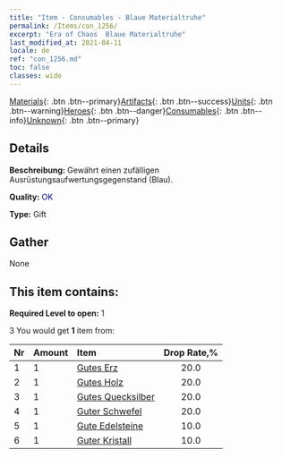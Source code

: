 ```yaml
---
title: "Item - Consumables - Blaue Materialtruhe"
permalink: /Items/con_1256/
excerpt: "Era of Chaos  Blaue Materialtruhe"
last_modified_at: 2021-04-11
locale: de
ref: "con_1256.md"
toc: false
classes: wide
---
```

 [Materials](/de/Items/){: .btn .btn--primary}[Artifacts](/de/Items/Artifacts/){: .btn .btn--success}[Units](/de/Items/Units/){: .btn .btn--warning}[Heroes](/de/Items/Heroes/){: .btn .btn--danger}[Consumables](/de/Items/Consumables/){: .btn .btn--info}[Unknown](/de/Items/Unknown/){: .btn .btn--primary}

## Details
 **Beschreibung:** Gewährt einen zufälligen Ausrüstungsaufwertungsgegenstand (Blau).

 **Quality:** <span style="color: #0000CD">OK</span>

 **Type:** Gift

## Gather

  None

## This item contains:

 **Required Level to open:** 1

 3 You would get **1** item  from:

  | Nr | Amount |     Item    | Drop Rate,% |
  |:---|:-------|:------------|:---------:|
  | 1 | 1 | [Gutes Erz](/de/Items/mat_12/) | 20.0 | 
  | 2 | 1 | [Gutes Holz](/de/Items/mat_13/) | 20.0 | 
  | 3 | 1 | [Gutes Quecksilber](/de/Items/mat_14/) | 20.0 | 
  | 4 | 1 | [Guter Schwefel](/de/Items/mat_15/) | 20.0 | 
  | 5 | 1 | [Gute Edelsteine](/de/Items/mat_16/) | 10.0 | 
  | 6 | 1 | [Guter Kristall](/de/Items/mat_17/) | 10.0 | 
